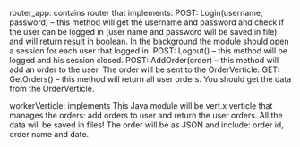router_app:
  contains router that implements:
    POST: Login(username, password) – this method will get the username and password and
    check if the user can be logged in (user name and password will be saved in file) and will
    return result in boolean. In the background the module should open a session for each user
    that logged in.
    POST: Logout() – this method will be logged and his session closed.
    POST: AddOrder(order) – this method will add an order to the user. The order will be sent to
    the OrderVerticle.
    GET: GetOrders() – this method will return all user orders. You should get the data from the
    OrderVerticle.

workerVerticle: 
    implements This Java module will be vert.x verticle that manages the orders: add orders to user and return the
    user orders. All the data will be saved in files! The order will be as JSON and include: order id, order
    name and date.
